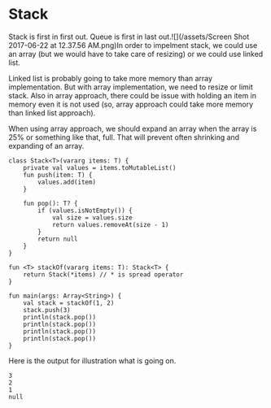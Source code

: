 # Stack

Stack is first in first out. Queue is first in last out.![](/assets/Screen Shot 2017-06-22 at 12.37.56 AM.png)In order to impelment stack, we could use an array \(but we would have to take care of resizing\) or we could use linked list.

Linked list is probably going to take more memory than array implementation. But with array implementation, we need to resize or limit stack. Also in array approach, there could be issue with holding an item in memory even it is not used \(so, array approach could take more memory than linked list approach\).

When using array approach, we should expand an array when the array is 25% or something like that, full. That will prevent often shrinking and expanding of an array.

```
class Stack<T>(vararg items: T) {
    private val values = items.toMutableList()
    fun push(item: T) {
        values.add(item)
    }

    fun pop(): T? {
        if (values.isNotEmpty()) {
            val size = values.size
            return values.removeAt(size - 1)
        }
        return null
    }
}

fun <T> stackOf(vararg items: T): Stack<T> {
    return Stack(*items) // * is spread operator
}

fun main(args: Array<String>) {
    val stack = stackOf(1, 2)
    stack.push(3)
    println(stack.pop())
    println(stack.pop())
    println(stack.pop())
    println(stack.pop())
}
```

Here is the output for illustration what is going on.

```
3
2
1
null
```



